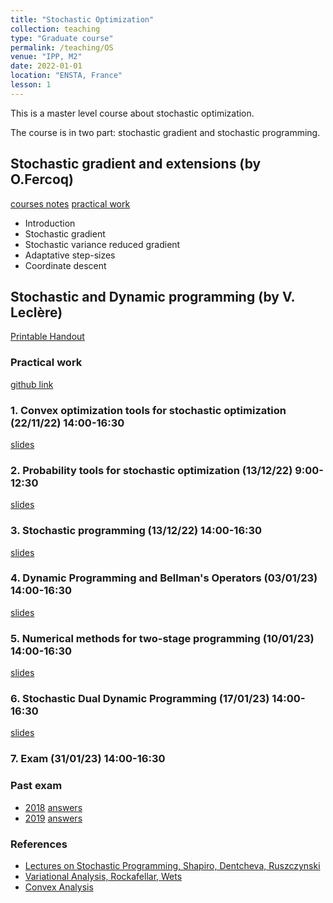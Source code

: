 ```yaml
---
title: "Stochastic Optimization"
collection: teaching
type: "Graduate course"
permalink: /teaching/OS
venue: "IPP, M2"
date: 2022-01-01
location: "ENSTA, France"
lesson: 1
---
```


This is a master level course about stochastic optimization.

The course is in two part: stochastic gradient and stochastic programming.

## Stochastic gradient and extensions (by O.Fercoq)

[courses notes](../files/teaching/Saclay/fercoq/poly_optsto_fercoq.pdf)
[practical work](../files/teaching/Saclay/fercoq/TP_MNIST_basic_functions.ipynb)

- Introduction
- Stochastic gradient
- Stochastic variance reduced gradient
- Adaptative step-sizes
- Coordinate descent

## Stochastic and Dynamic programming (by V. Leclère)

[Printable Handout](../files/teaching/Saclay/Saclay-handout.pdf)


### Practical work

[github link](https://github.com/leclere/TP-Saclay)

### 1. Convex optimization tools for stochastic optimization (22/11/22) 14:00-16:30

[slides](../files/teaching/Saclay/Saclay-1.pdf)

### 2. Probability tools for stochastic optimization (13/12/22) 9:00-12:30

[slides](../files/teaching/Saclay/Saclay-2.pdf)

### 3. Stochastic programming (13/12/22) 14:00-16:30

[slides](../files/teaching/Saclay/Saclay-3.pdf)

### 4. Dynamic Programming and Bellman's Operators (03/01/23) 14:00-16:30

[slides](../files/teaching/Saclay/Saclay-4.pdf)

### 5. Numerical methods for two-stage programming (10/01/23) 14:00-16:30

[slides](../files/teaching/Saclay/Saclay-5.pdf)

### 6. Stochastic Dual Dynamic Programming (17/01/23) 14:00-16:30

[slides](../files/teaching/Saclay/Saclay-6.pdf)

### 7. Exam (31/01/23) 14:00-16:30

### Past exam

- [2018](../files/teaching/Saclay/2018-exam-OS.pdf) [answers](../files/teaching/Saclay/2018-exam-answers-OS.pdf)
- [2019](../files/teaching/Saclay/2019-exam-OS.pdf) [answers](../files/teaching/Saclay/2019-exam-answers-OS.pdf)

### References

- [Lectures on Stochastic Programming, Shapiro, Dentcheva, Ruszczynski](https://www2.isye.gatech.edu/people/faculty/Alex_Shapiro/SPbook.pdf)
- [Variational Analysis, Rockafellar, Wets](https://sites.math.washington.edu/~rtr/papers/rtr169-VarAnalysis-RockWets.pdf)
- [Convex Analysis](http://www.convexoptimization.com/TOOLS/ConvexAnalysisRockafellar.pdf)